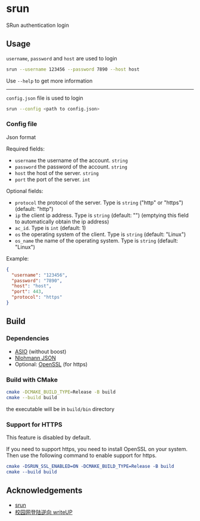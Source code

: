 # srun

SRun authentication login

## Usage

`username`, `password` and `host` are used to login

```bash
srun --username 123456 --password 7890 --host host
```

Use `--help` to get more information

---

`config.json` file is used to login

```bash
srun --config <path to config.json>
```

### Config file

Json format

Required fields:
- `username` the username of the account. `string`
- `password` the password of the account. `string`
- `host` the host of the server. `string`
- `port` the port of the server. `int`

Optional fields:
- `protocol` the protocol of the server. Type is `string` ("http" or "https") (default: "http")
- `ip` the client ip address. Type is `string` (default: "") (emptying this field to automatically obtain the ip address)
- `ac_id`. Type is `int` (default: 1)
- `os` the operating system of the client. Type is `string` (default: "Linux")
- `os_name` the name of the operating system. Type is `string` (default: "Linux")

Example:

```json
{
  "username": "123456",
  "password": "7890",
  "host": "host",
  "port": 443,
  "protocol": "https"
}
```

## Build

### Dependencies

- [ASIO](https://think-async.com/Asio/) (without boost)
- [Nlohmann JSON](https://github.com/nlohmann/json)
- Optional: [OpenSSL](https://www.openssl.org/)  (for https)

### Build with CMake

```bash
cmake -DCMAKE_BUILD_TYPE=Release -B build
cmake --build build
```

the executable will be in `build/bin` directory

### Support for HTTPS

This feature is disabled by default.

If you need to support https, you need to install OpenSSL on your system. Then use the following command to enable support for https.

```cmake
cmake -DSRUN_SSL_ENABLED=ON -DCMAKE_BUILD_TYPE=Release -B build
cmake --build build
``` 

## Acknowledgements

- [srun](https://github.com/zu1k/srun)
- [校园网登陆逆向 writeUP](https://ucaskernel.com/d/840-writeup)
